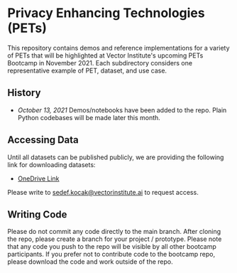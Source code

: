 # Privacy Enhancing Technologies (PETs)

This repository contains demos and reference implementations for a variety of PETs that will be highlighted at Vector Institute's upcoming PETs Bootcamp in November 2021. Each subdirectory considers one representative example of PET, dataset, and use case.

## History

- *October 13, 2021* Demos/notebooks have been added to the repo. Plain Python codebases will be made later this month. 

## Accessing Data

Until all datasets can be published publicly, we are providing the following link for downloading datasets:

- [OneDrive Link](https://vectorinstituteai-my.sharepoint.com/:f:/r/personal/sedef_kocak_vectorinstituteai_onmicrosoft_com/Documents/PETS_Project_Participants/Example%20Datasets?csf=1&web=1&e=NsH4vE)

Please write to [sedef.kocak@vectorinstitute.ai](mailto:sedef.kocak@vectorinstitute.ai) to request access. 

## Writing Code

Please do not commit any code directly to the main branch. After cloning the repo, please create a branch for your project / prototype. Please note that any code you push to the repo will be visible by all other bootcamp participants. If you prefer not to contribute code to the bootcamp repo, please download the code and work outside of the repo. 

